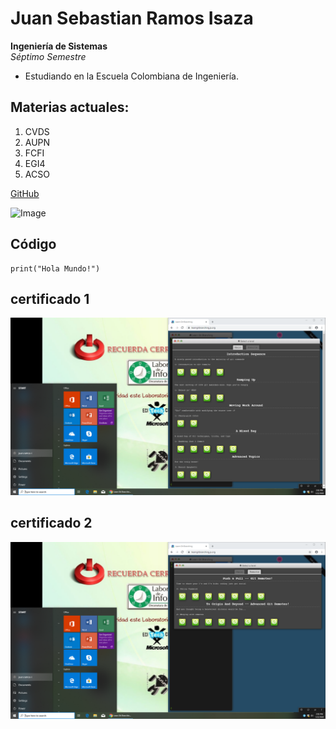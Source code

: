 # Juan Sebastian Ramos Isaza
**Ingeniería de Sistemas**\
*Séptimo Semestre*
* Estudiando en la Escuela Colombiana de Ingeniería.

## Materias actuales:
1) CVDS
2) AUPN
3) FCFI
4) EGI4
5) ACSO

[GitHub](https://github.com/jsr25)

![Image](https://elordenmundial.com/wp-content/uploads/2017/01/ESPACIO-1024x640.jpg)

## Código
	print("Hola Mundo!")

## certificado 1
![](https://github.com/Mateo991231/lab01/blob/master/Sebastian/recursos/1.png)
## certificado 2
![](https://github.com/Mateo991231/lab01/blob/master/Sebastian/recursos/2.png)

